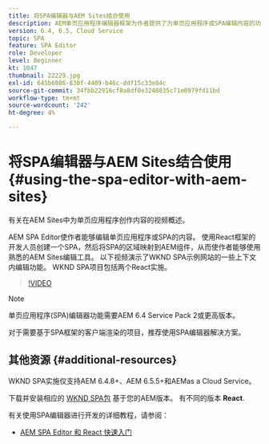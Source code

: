```yaml
---
title: 将SPA编辑器与AEM Sites结合使用
description: AEM单页应用程序编辑器框架为作者提供了为单页应用程序或SPA编辑内容的功能。 使用任一React框架的开发人员创建一个SPA，然后将SPA的区域映射到AEM组件，从而使作者能够使用熟悉的AEM Sites编辑工具。
version: 6.4, 6.5, Cloud Service
topic: SPA
feature: SPA Editor
role: Developer
level: Beginner
kt: 1047
thumbnail: 22229.jpg
exl-id: 645b6986-830f-4409-b46c-ddf15c33e84c
source-git-commit: 34fbb22916cf8a8df0e3240835c71e0979fd11bd
workflow-type: tm+mt
source-wordcount: '242'
ht-degree: 4%

---
```


# 将SPA编辑器与AEM Sites结合使用 {#using-the-spa-editor-with-aem-sites}

有关在AEM Sites中为单页应用程序创作内容的视频概述。

AEM SPA Editor使作者能够编辑单页应用程序或SPA的内容。 使用React框架的开发人员创建一个SPA，然后将SPA的区域映射到AEM组件，从而使作者能够使用熟悉的AEM Sites编辑工具。 以下视频演示了WKND SPA示例网站的一些上下文内编辑功能。 WKND SPA项目包括两个React实施。

>[!VIDEO](https://video.tv.adobe.com/v/22229?quality=12&learn=on)

>[!NOTE]
>
> 单页应用程序(SPA)编辑器功能需要AEM 6.4 Service Pack 2或更高版本。
>
> 对于需要基于SPA框架的客户端渲染的项目，推荐使用SPA编辑器解决方案。

## 其他资源 {#additional-resources}

WKND SPA实施仅支持AEM 6.4.8+、AEM 6.5.5+和AEMas a Cloud Service。

下载并安装相应的 [WKND SPA包](https://github.com/adobe/aem-guides-wknd-spa/releases) 基于您的AEM版本。 有不同的版本 **React**.

有关使用SPA编辑器进行开发的详细教程，请参阅：

* [AEM SPA Editor 和 React 快速入门](https://experienceleague.adobe.com/docs/experience-manager-learn/getting-started-with-aem-headless/spa-editor/react/overview.html)
